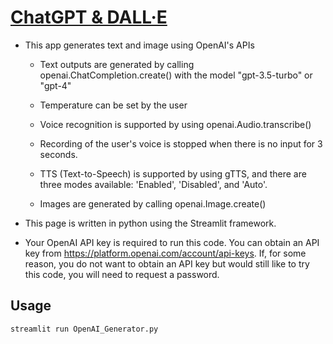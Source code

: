 # [ChatGPT & DALL·E](https://chatgpt-dalle.streamlit.app/)

* This app generates text and image using OpenAI's APIs
  
  - Text outputs are generated by calling openai.ChatCompletion.create() with
    the model "gpt-3.5-turbo" or "gpt-4"

  - Temperature can be set by the user

  - Voice recognition is supported by using openai.Audio.transcribe()

  - Recording of the user's voice is stopped when there is no input for 3 seconds.
  
  - TTS (Text-to-Speech) is supported by using gTTS, and there are three modes
    available: 'Enabled', 'Disabled', and 'Auto'.

  - Images are generated by calling openai.Image.create()

* This page is written in python using the Streamlit framework.

* Your OpenAI API key is required to run this code. You can obtain an API key
  from https://platform.openai.com/account/api-keys. If, for some reason, you
  do not want to obtain an API key but would still like to try this code,
  you will need to request a password.

## Usage
```python
streamlit run OpenAI_Generator.py
```
